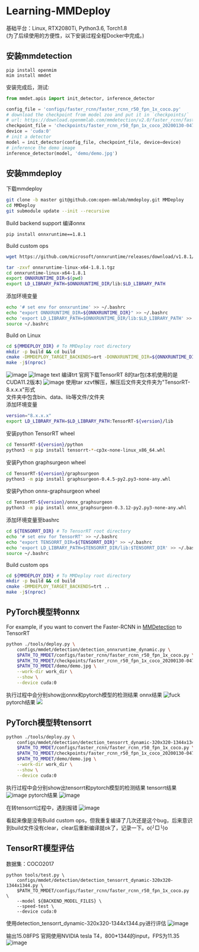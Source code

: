 # Learning-MMDeploy
基础平台：Linux, RTX2080Ti, Python3.6, Torch1.8  
(为了后续使用的方便性，以下安装过程全程Docker中完成。)  
## 安装mmdetection

```shell
pip install openmim
mim install mmdet
```
安装完成后，测试:  
```python
from mmdet.apis import init_detector, inference_detector

config_file = 'configs/faster_rcnn/faster_rcnn_r50_fpn_1x_coco.py'
# download the checkpoint from model zoo and put it in `checkpoints/`
# url: https://download.openmmlab.com/mmdetection/v2.0/faster_rcnn/faster_rcnn_r50_fpn_1x_coco/faster_rcnn_r50_fpn_1x_coco_20200130-047c8118.pth
checkpoint_file = 'checkpoints/faster_rcnn_r50_fpn_1x_coco_20200130-047c8118.pth'
device = 'cuda:0'
# init a detector
model = init_detector(config_file, checkpoint_file, device=device)
# inference the demo image
inference_detector(model, 'demo/demo.jpg')
```

## 安装mmdeploy

下载mmdeploy  
```bash
git clone -b master git@github.com:open-mmlab/mmdeploy.git MMDeploy
cd MMDeploy
git submodule update --init --recursive
```
Build backend support
编译onnx
```bash
pip install onnxruntime==1.8.1
```
Build custom ops
```bash
wget https://github.com/microsoft/onnxruntime/releases/download/v1.8.1/onnxruntime-linux-x64-1.8.1.tgz

tar -zxvf onnxruntime-linux-x64-1.8.1.tgz
cd onnxruntime-linux-x64-1.8.1
export ONNXRUNTIME_DIR=$(pwd)
export LD_LIBRARY_PATH=$ONNXRUNTIME_DIR/lib:$LD_LIBRARY_PATH
```
添加环境变量
```bash
echo '# set env for onnxruntime' >> ~/.bashrc
echo "export ONNXRUNTIME_DIR=${ONNXRUNTIME_DIR}" >> ~/.bashrc
echo 'export LD_LIBRARY_PATH=$ONNXRUNTIME_DIR/lib:$LD_LIBRARY_PATH' >> ~/.bashrc
source ~/.bashrc
```
Build on Linux

```bash
cd ${MMDEPLOY_DIR} # To MMDeploy root directory
mkdir -p build && cd build
cmake -DMMDEPLOY_TARGET_BACKENDS=ort -DONNXRUNTIME_DIR=${ONNXRUNTIME_DIR} ..
make -j$(nproc)
```
![image](./images/1.jpg)
![Image text](https://github.com/Note-Liu/test/blob/ce76ba6f048ccdaf3a1ef14e5cee3ecc2e54995d/images/1.jpg)
编译trt
官网下载TensorRT 8的tar包(本机使用的是CUDA11.2版本)
![image](images/1.jpg)
使用tar xzvf解压，解压后文件夹文件夹为"TensorRT-8.x.x.x"形式    
文件夹中包含bin、data、lib等文件/文件夹  
添加环境变量
```bash
version="8.x.x.x"
export LD_LIBRARY_PATH=$LD_LIBRARY_PATH:TensorRT-${version}/lib
```
安装python TensorRT wheel
```bash
cd TensorRT-${version}/python
python3 -m pip install tensorrt-*-cp3x-none-linux_x86_64.whl
```
安装Python graphsurgeon wheel  
```bash
cd TensorRT-${version}/graphsurgeon
python3 -m pip install graphsurgeon-0.4.5-py2.py3-none-any.whl
```
安装Python onnx-graphsurgeon wheel
```bash
cd TensorRT-${version}/onnx_graphsurgeon
python3 -m pip install onnx_graphsurgeon-0.3.12-py2.py3-none-any.whl
```
添加环境变量至bashrc
```bash
cd ${TENSORRT_DIR} # To TensorRT root directory
echo '# set env for TensorRT' >> ~/.bashrc
echo "export TENSORRT_DIR=${TENSORRT_DIR}" >> ~/.bashrc
echo 'export LD_LIBRARY_PATH=$TENSORRT_DIR/lib:$TENSORRT_DIR' >> ~/.bashrc
source ~/.bashrc
```
Build custom ops
```bash
cd ${MMDEPLOY_DIR} # To MMDeploy root directory
mkdir -p build && cd build
cmake -DMMDEPLOY_TARGET_BACKENDS=trt ..
make -j$(nproc)
```

## PyTorch模型转onnx
For example, if you want to convert the Faster-RCNN in [MMDetection](https://github.com/open-mmlab/mmdetection) to TensorRT
```bash
python ./tools/deploy.py \
    configs/mmdet/detection/detection_onnxruntime_dynamic.py \
    $PATH_TO_MMDET/configs/faster_rcnn/faster_rcnn_r50_fpn_1x_coco.py \
    $PATH_TO_MMDET/checkpoints/faster_rcnn_r50_fpn_1x_coco_20200130-047c8118.pth \
    $PATH_TO_MMDET/demo/demo.jpg \
    --work-dir work_dir \
    --show \
    --device cuda:0
```
执行过程中会分别show出onnx和pytorch模型的检测结果
onnx结果
![fuck](https://github.com/Note-Liu/test/blob/2216a61861ba0596929254589acee158dd0231df/images/1.jpg)
pytorch结果
![](https://github.com/Note-Liu/test/raw/main/images/1.jpg)




## PyTorch模型转tensorrt
```bash
python ./tools/deploy.py \
    configs/mmdet/detection/detection_tensorrt_dynamic-320x320-1344x1344.py \
    $PATH_TO_MMDET/configs/faster_rcnn/faster_rcnn_r50_fpn_1x_coco.py \
    $PATH_TO_MMDET/checkpoints/faster_rcnn_r50_fpn_1x_coco_20200130-047c8118.pth \
    $PATH_TO_MMDET/demo/demo.jpg \
    --work-dir work_dir \
    --show \
    --device cuda:0
```
执行过程中会分别show出tensorrt和pytorch模型的检测结果
tensorrt结果
![image](./images/1.jpg) 
pytorch结果
![image](./images/1.jpg)

在转tensorrt过程中，遇到报错
![image](./images/1.jpg)

看起来像是没有Build custom ops，但我重复编译了几次还是这个bug，后来意识到build文件没有clear，clear后重新编译就ok了，记录一下。o(╯□╰)o



## TensorRT模型评估
数据集：COCO2017
```shell
python tools/test.py \
    configs/mmdet/detection/detection_tensorrt_dynamic-320x320-1344x1344.py \
    $PATH_TO_MMDET/configs/faster_rcnn/faster_rcnn_r50_fpn_1x_coco.py \
    --model ${BACKEND_MODEL_FILES} \
    --speed-test \
    --device cuda:0
```
使用detection_tensorrt_dynamic-320x320-1344x1344.py进行评估
![image](./images/1.jpg)

输出15.08FPS
官网使用NVIDIA tesla T4，800*1344的input，FPS为11.35
![image](./images/1.jpg)

